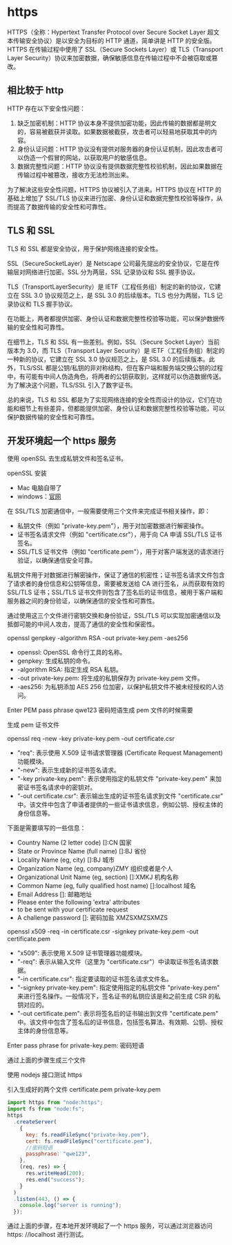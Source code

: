 # https

HTTPS（全称：Hypertext Transfer Protocol over Secure Socket Layer 超文本传输安全协议）是以安全为目标的 HTTP 通道，简单讲是 HTTP 的安全版。HTTPS 在传输过程中使用了 SSL（Secure Sockets Layer）或 TLS（Transport Layer Security）协议来加密数据，确保敏感信息在传输过程中不会被窃取或篡改。

## 相比较于 http

HTTP 存在以下安全性问题：

1. 缺乏加密机制：HTTP 协议本身不提供加密功能，因此传输的数据都是明文的，容易被截获并读取。如果数据被截获，攻击者可以轻易地获取其中的内容。
2. 身份认证问题：HTTP 协议没有提供对服务器的身份认证机制，因此攻击者可以伪造一个假冒的网站，以获取用户的敏感信息。
3. 数据完整性问题：HTTP 协议没有提供数据完整性校验机制，因此如果数据在传输过程中被篡改，接收方无法检测出来。

为了解决这些安全性问题，HTTPS 协议被引入了进来。HTTPS 协议在 HTTP 的基础上增加了 SSL/TLS 协议来进行加密、身份认证和数据完整性校验等操作，从而提高了数据传输的安全性和可靠性。

## TLS 和 SSL

TLS 和 SSL 都是安全协议，用于保护网络连接的安全性。

SSL（SecureSocketLayer）是 Netscape 公司最先提出的安全协议，它是在传输层对网络进行加密。SSL 分为两层，SSL 记录协议和 SSL 握手协议。

TLS（TransportLayerSecurity）是 IETF（工程任务组）制定的新的协议，它建立在 SSL 3.0 协议规范之上，是 SSL 3.0 的后续版本。TLS 也分为两层，TLS 记录协议和 TLS 握手协议。

在功能上，两者都提供加密、身份认证和数据完整性校验等功能，可以保护数据传输的安全性和可靠性。

在细节上，TLS 和 SSL 有一些差别。例如，SSL（Secure Socket Layer）当前版本为 3.0，而 TLS（Transport Layer Security）是 IETF（工程任务组）制定的一种新的协议，它建立在 SSL 3.0 协议规范之上，是 SSL 3.0 的后续版本。此外，TLS/SSL 都是公钥/私钥的非对称结构，但在客户端和服务端交换公钥的过程中，有可能有中间人伪造角色，将两者的公钥获取到，这样就可以伪造数据传送。为了解决这个问题，TLS/SSL 引入了数字证书。

总的来说，TLS 和 SSL 都是为了实现网络连接的安全性而设计的协议，它们在功能和细节上有些差异，但都能提供加密、身份认证和数据完整性校验等功能，可以保护数据传输的安全性和可靠性。

## 开发环境起一个 https 服务

使用 openSSL 去生成私钥文件和签名证书。

openSSL 安装

- Mac 电脑自带了
- windows：[官网](www.openssl.org/source/)

在 SSL/TLS 加密通信中，一般需要使用三个文件来完成证书相关操作，即：

- 私钥文件（例如 "private-key.pem"），用于对加密数据进行解密操作。
- 证书签名请求文件（例如 "certificate.csr"），用于向 CA 申请 SSL/TLS 证书签名。
- SSL/TLS 证书文件（例如 "certificate.pem"），用于对客户端发送的请求进行验证，以确保通信安全可靠。

私钥文件用于对数据进行解密操作，保证了通信的机密性；证书签名请求文件包含了请求者的身份信息和公钥等信息，需要被发送给 CA 进行签名，从而获取有效的 SSL/TLS 证书；SSL/TLS 证书文件则包含了签名后的证书信息，被用于客户端和服务器之间的身份验证，以确保通信的安全性和可靠性。

通过使用这三个文件进行密钥交换和身份验证，SSL/TLS 可以实现加密通信以及抵御可能的中间人攻击，提高了通信的安全性和保密性。

openssl genpkey -algorithm RSA -out private-key.pem -aes256

- openssl: OpenSSL 命令行工具的名称。
- genpkey: 生成私钥的命令。
- -algorithm RSA: 指定生成 RSA 私钥。
- -out private-key.pem: 将生成的私钥保存为 private-key.pem 文件。
- -aes256: 为私钥添加 AES 256 位加密，以保护私钥文件不被未经授权的人访问。

Enter PEM pass phrase qwe123 密码短语生成 pem 文件的时候需要

生成 pem 证书文件

openssl req -new -key private-key.pem -out certificate.csr

- "req": 表示使用 X.509 证书请求管理器 (Certificate Request Management) 功能模块。
- "-new": 表示生成新的证书签名请求。
- "-key private-key.pem": 表示使用指定的私钥文件 "private-key.pem" 来加密证书签名请求中的密钥对。
- "-out certificate.csr": 表示输出生成的证书签名请求到文件 "certificate.csr" 中。该文件中包含了申请者提供的一些证书请求信息，例如公钥、授权主体的身份信息等。

下面是需要填写的一些信息：

- Country Name (2 letter code) []:CN 国家
- State or Province Name (full name) []:BJ 省份
- Locality Name (eg, city) []:BJ 城市
- Organization Name (eg, company)ZMY 组织或者是个人
- Organizational Unit Name (eg, section) []:XMKJ 机构名称
- Common Name (eg, fully qualified host name) []:localhost 域名
- Email Address []: 邮箱地址
- Please enter the following 'extra' attributes
- to be sent with your certificate request
- A challenge password []: 密码加盐 XMZSXMZSXMZS

openssl x509 -req -in certificate.csr -signkey private-key.pem -out certificate.pem

- "x509": 表示使用 X.509 证书管理器功能模块。
- "-req": 表示从输入文件（这里为 "certificate.csr"）中读取证书签名请求数据。
- "-in certificate.csr": 指定要读取的证书签名请求文件名。
- "-signkey private-key.pem": 指定使用指定的私钥文件 "private-key.pem" 来进行签名操作。一般情况下，签名证书的私钥应该是和之前生成 CSR 的私钥对应的。
- "-out certificate.pem": 表示将签名后的证书输出到文件 "certificate.pem" 中。该文件中包含了签名后的证书信息，包括签名算法、有效期、公钥、授权主体的身份信息等。

Enter pass phrase for private-key.pem: 密码短语

通过上面的步骤生成三个文件

使用 nodejs 接口测试 https

引入生成好的两个文件 certificate.pem private-key.pem

```js
import https from "node:https";
import fs from "node:fs";
https
  .createServer(
    {
      key: fs.readFileSync("private-key.pem"),
      cert: fs.readFileSync("certificate.pem"),
      //密码短语
      passphrase: "qwe123",
    },
    (req, res) => {
      res.writeHead(200);
      res.end("success");
    }
  )
  .listen(443, () => {
    console.log("server is running");
  });
```

通过上面的步骤，在本地开发环境起了一个 https 服务，可以通过浏览器访问 https: //localhost 进行测试。
